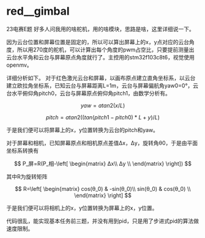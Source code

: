 # red__gimbal
23电赛E题
好多人问我用的啥舵机，用的啥模块，思路是啥，这里详细说一下。

因为云台位置和屏幕位置是固定的，所以可以算出屏幕上的x，y点对应的云台角度，所以用270度的舵机，可以计算出每个角度的pwm占空比，只要提前测量出云台水平角和云台与屏幕原点角度就行了。主控用的stm32f103c8t6，视觉使用openmv。

详细分析如下。
对于红色激光云台和屏幕，以画布原点建立直角坐标系，以云台建立欧拉角坐标系，已知云台与屏幕距离L=1m，云台与屏幕偏航角yaw0=0°，云台水平俯仰角pitch0，云台与屏幕原点俯仰角pitch1，由数学分析有。

$$
yaw = atan2(x/L)
$$

$$
pitch = atan2((tan(pitch1-pitch0)*L+y)/L)
$$

于是我们便可以将屏幕上的x，y位置转换为云台的pitch和yaw。

对于屏幕和相机，已知屏幕原点和相机原点差值Δx，Δy，旋转角θ0，于是由平面坐标系转换有

$$
P_屏=R(P_相-\left[
 \begin{matrix}
   Δx\\
   Δy \\
  \end{matrix}
  \right])
$$

其中R为旋转矩阵

$$
R=\left[
 \begin{matrix}
   cos(θ_0) & -sin(θ_0)\\
   sin(θ_0) & cos(θ_0) \\
  \end{matrix}
  \right]
$$

于是我们便可以将相机上的x，y位置转换为屏幕上的x，y位置。

代码很乱，能实现基本任务前三题，并没有用到pid，只是用了步进式pid的算法做速度限制。
